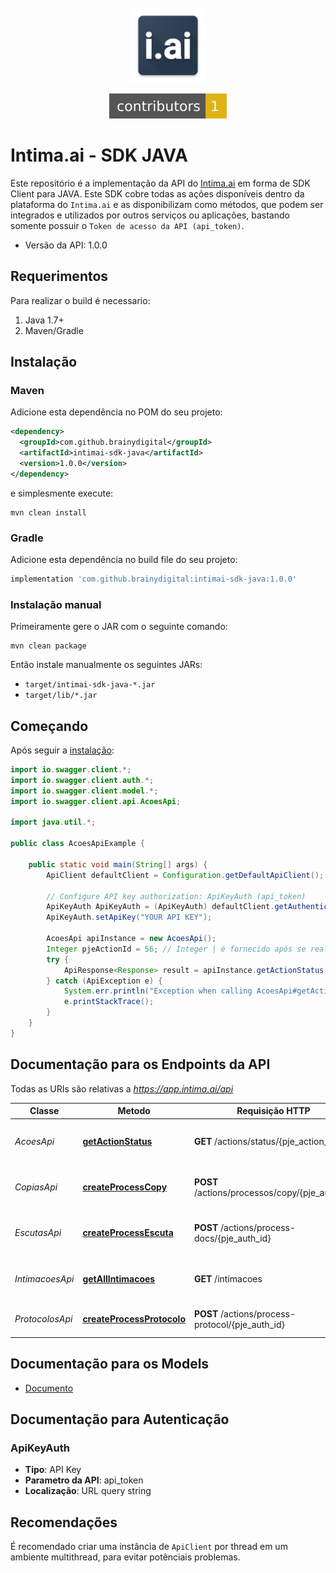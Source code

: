 <br />
<div align="center">
  <a href="#">
    <img src="docs/images/logo.png" alt="Logo" width="120" height="120">
  </a>
  
  [![Contributors][contributors-shield]][contributors-url]
</div>

# Intima.ai - SDK JAVA

Este repositório é a implementação da API do [Intima.ai](https://app.intima.ai) em forma de SDK Client para JAVA. Este SDK cobre todas as ações disponíveis dentro da plataforma do `Intima.ai` e as disponibilizam como métodos, que podem ser integrados e utilizados por outros serviços ou aplicações, bastando somente possuir o `Token de acesso da API (api_token)`.

- Versão da API: 1.0.0

## Requerimentos

Para realizar o build é necessario:
1. Java 1.7+
2. Maven/Gradle

## Instalação

### Maven

Adicione esta dependência no POM do seu projeto:

```xml
<dependency>
  <groupId>com.github.brainydigital</groupId>
  <artifactId>intimai-sdk-java</artifactId>
  <version>1.0.0</version>
</dependency>
```

e simplesmente execute:

```shell
mvn clean install
```

### Gradle

Adicione esta dependência no build file do seu projeto:

```groovy
implementation 'com.github.brainydigital:intimai-sdk-java:1.0.0'
```

### Instalação manual

Primeiramente gere o JAR com o seguinte comando:

```shell
mvn clean package
```

Então instale manualmente os seguintes JARs:

* `target/intimai-sdk-java-*.jar`
* `target/lib/*.jar`

## Começando

Após seguir a [instalação](#installation):

```java
import io.swagger.client.*;
import io.swagger.client.auth.*;
import io.swagger.client.model.*;
import io.swagger.client.api.AcoesApi;

import java.util.*;

public class AcoesApiExample {

    public static void main(String[] args) {
        ApiClient defaultClient = Configuration.getDefaultApiClient();

        // Configure API key authorization: ApiKeyAuth (api_token)
        ApiKeyAuth ApiKeyAuth = (ApiKeyAuth) defaultClient.getAuthentication("ApiKeyAuth");
        ApiKeyAuth.setApiKey("YOUR API KEY");

        AcoesApi apiInstance = new AcoesApi();
        Integer pjeActionId = 56; // Integer | é fornecido após se realizar a requisição de qualquer ação para o Intima.ai
        try {
            ApiResponse<Response> result = apiInstance.getActionStatus(pjeActionId);
        } catch (ApiException e) {
            System.err.println("Exception when calling AcoesApi#getActionStatus");
            e.printStackTrace();
        }
    }
}
```

## Documentação para os Endpoints da API

Todas as URIs são relativas a *https://app.intima.ai/api*

Classe | Metodo | Requisição HTTP | Descrição
------------ | ------------- | ------------- | -------------
*AcoesApi* | [**getActionStatus**](docs/AcoesApi.md#getActionStatus) | **GET** /actions/status/{pje_action_id} | Checa o resultado de uma ação
*CopiasApi* | [**createProcessCopy**](docs/CopiasApi.md#createProcessCopy) | **POST** /actions/processos/copy/{pje_auth_id} | Realiza uma nova cópia processual
*EscutasApi* | [**createProcessEscuta**](docs/EscutasApi.md#createProcessEscuta) | **POST** /actions/process-docs/{pje_auth_id} | Realiza uma nova escuta processual
*IntimacoesApi* | [**getAllIntimacoes**](docs/IntimacoesApi.md#getAllIntimacoes) | **GET** /intimacoes | Visualiza todas as intimações capturadas
*ProtocolosApi* | [**createProcessProtocolo**](docs/ProtocolosApi.md#createProcessProtocolo) | **POST** /actions/process-protocol/{pje_auth_id} | Realiza um novo protocolo

## Documentação para os Models

 - [Documento](docs/Documento.md)

## Documentação para Autenticação

### ApiKeyAuth

- **Tipo**: API Key
- **Parametro da API**: api_token
- **Localização**: URL query string


## Recomendações

É recomendado criar uma instância de `ApiClient` por thread em um ambiente multithread, para evitar potênciais problemas.

<!-- MARKDOWN LINKS & IMAGES -->
[contributors-shield]: ./docs/images/contributors-count.svg
[contributors-url]: https://github.com/brainydigital/intimai-sdk-java/graphs/contributors